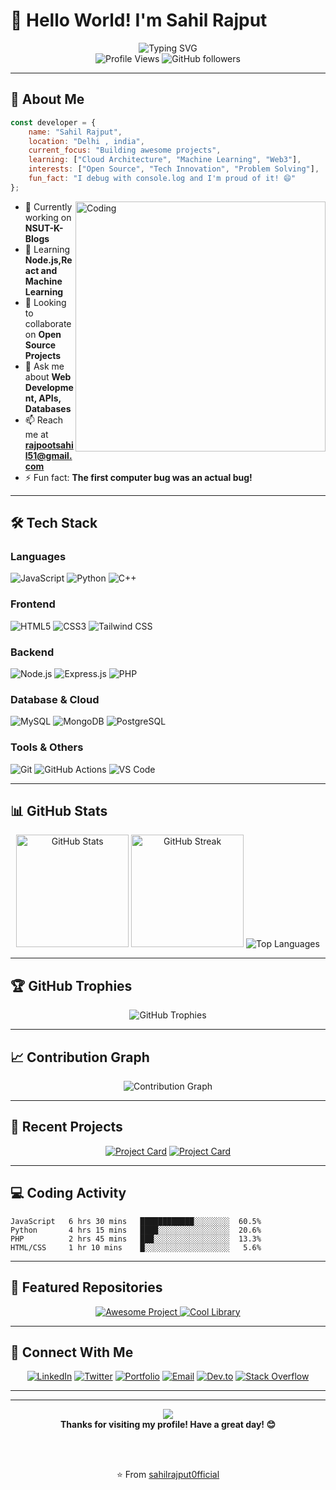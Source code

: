 # 👋 Hello World! I'm Sahil Rajput

<div align="center">
  <img src="https://readme-typing-svg.herokuapp.com?font=Fira+Code&weight=600&size=28&pause=1000&color=58A6FF&center=true&vCenter=true&width=600&lines=Full+Stack+Developer;Open+Source+Enthusiast;Problem+Solver;Always+Learning+New+Things" alt="Typing SVG" />
</div>

<div align="center">
  <img src="https://komarev.com/ghpvc/?username=sahilrajput0fficial&label=Profile%20Views&color=0e75b6&style=flat" alt="Profile Views" />
  <img src="https://img.shields.io/github/followers/sahilrajput0fficial?label=Followers&style=social" alt="GitHub followers" />
</div>

---

## 🚀 About Me

```javascript
const developer = {
    name: "Sahil Rajput",
    location: "Delhi , india",
    current_focus: "Building awesome projects",
    learning: ["Cloud Architecture", "Machine Learning", "Web3"],
    interests: ["Open Source", "Tech Innovation", "Problem Solving"],
    fun_fact: "I debug with console.log and I'm proud of it! 😄"
};
```

<img align="right" alt="Coding" width="400" src="https://cdn.dribbble.com/users/1162077/screenshots/3848914/programmer.gif">

- 🔭 Currently working on **NSUT-K-Blogs**
- 🌱 Learning **Node.js,React and Machine Learning**
- 👯 Looking to collaborate on **Open Source Projects**
- 💬 Ask me about **Web Development, APIs, Databases**
- 📫 Reach me at **rajpootsahil51@gmail.com**
- ⚡ Fun fact: **The first computer bug was an actual bug!**

---

## 🛠️ Tech Stack
<div>

### Languages  
![JavaScript](https://img.shields.io/badge/JavaScript-F7DF1E?style=for-the-badge&logo=javascript&logoColor=black)
![Python](https://img.shields.io/badge/Python-3776AB?style=for-the-badge&logo=python&logoColor=white)
![C++](https://img.shields.io/badge/C++-00599C?style=for-the-badge&logo=c%2B%2B&logoColor=white)

### Frontend  
![HTML5](https://img.shields.io/badge/HTML5-E34F26?style=for-the-badge&logo=html5&logoColor=white)
![CSS3](https://img.shields.io/badge/CSS3-1572B6?style=for-the-badge&logo=css3&logoColor=white)
![Tailwind CSS](https://img.shields.io/badge/Tailwind_CSS-38B2AC?style=for-the-badge&logo=tailwind-css&logoColor=white)
### Backend  
![Node.js](https://img.shields.io/badge/Node.js-43853D?style=for-the-badge&logo=node.js&logoColor=white)
![Express.js](https://img.shields.io/badge/Express.js-404D59?style=for-the-badge)
![PHP](https://img.shields.io/badge/PHP-777BB4?style=for-the-badge&logo=php&logoColor=white)
### Database & Cloud  
![MySQL](https://img.shields.io/badge/MySQL-4479A1?style=for-the-badge&logo=mysql&logoColor=white)
![MongoDB](https://img.shields.io/badge/MongoDB-4EA94B?style=for-the-badge&logo=mongodb&logoColor=white)
![PostgreSQL](https://img.shields.io/badge/PostgreSQL-316192?style=for-the-badge&logo=postgresql&logoColor=white)

### Tools & Others  
![Git](https://img.shields.io/badge/Git-F05032?style=for-the-badge&logo=git&logoColor=white)
![GitHub Actions](https://img.shields.io/badge/GitHub_Actions-2088FF?style=for-the-badge&logo=github-actions&logoColor=white)
![VS Code](https://img.shields.io/badge/VS_Code-007ACC?style=for-the-badge&logo=visual-studio-code&logoColor=white)

</div>


---

## 📊 GitHub Stats
<div align="center">
  <img src="https://github-readme-stats.vercel.app/api?username=sahilrajput0fficial&show_icons=true&theme=vue&hide_border=true&include_all_commits=true&count_private=true" alt="GitHub Stats" height="180px" />
  <img src="https://github-readme-streak-stats.herokuapp.com/?user=sahilrajput0fficial&tokyonight&hide_border=true" alt="GitHub Streak" height="180px" />
  <img src="https://github-readme-stats.vercel.app/api/top-langs/?username=sahilrajput0fficial&theme=vue&hide_border=true&include_all_commits=true&count_private=true&layout=compact" alt="Top Languages" />

</div>


---

## 🏆 GitHub Trophies

<div align="center">
  <img src="https://github-profile-trophy.vercel.app/?username=sahilrajput0fficial&theme=tokyonight&no-frame=true&row=1&column=7" alt="GitHub Trophies" />
</div>

---

## 📈 Contribution Graph

<div align="center">
  <img src="https://github-readme-activity-graph.vercel.app/graph?username=sahilrajput0fficial&theme=tokyo-night&hide_border=true" alt="Contribution Graph" />
</div>

---

## 🎯 Recent Projects

<div align="center">
  
[![Project Card](https://github-readme-stats.vercel.app/api/pin/?username=sahilrajput0fficial&repo=nsut-k-blog&theme=tokyonight&hide_border=true)](https://github.com/sahilrajput0fficial/nsut-k-blog)
[![Project Card](https://github-readme-stats.vercel.app/api/pin/?username=sahilrajput0fficial&repo=sahil-rajput&theme=tokyonight&hide_border=true)](https://github.com/sahilrajput0fficial/sahil-rajput)

</div>

---

## 💻 Coding Activity

<!--START_SECTION:waka-->
```text
JavaScript   6 hrs 30 mins   ████████████░░░░░░░░  60.5%
Python       4 hrs 15 mins   ████░░░░░░░░░░░░░░░░  20.6%
PHP          2 hrs 45 mins   ███░░░░░░░░░░░░░░░░░  13.3%
HTML/CSS     1 hr 10 mins    █░░░░░░░░░░░░░░░░░░░   5.6%
```
<!--END_SECTION:waka-->

---

## 🌟 Featured Repositories

<div align="center">
  <a href="https://github.com/sahilrajput0fficial/nsut-k-blog">
    <img src="https://img.shields.io/badge/🔥_Awesome_Project-Check_it_out-brightgreen?style=for-the-badge" alt="Awesome Project" />
  </a>
  <a href="https://github.com/sahilrajput0fficial/cool-library">
    <img src="https://img.shields.io/badge/📚_Cool_Library-Explore-blue?style=for-the-badge" alt="Cool Library" />
  </a>
</div>

---

## 🤝 Connect With Me

<div align="center">
  
[![LinkedIn](https://img.shields.io/badge/LinkedIn-0077B5?style=for-the-badge&logo=linkedin&logoColor=white)](https://linkedin.com/in/sahilrajput0fficial)
[![Twitter](https://img.shields.io/badge/Twitter-1DA1F2?style=for-the-badge&logo=twitter&logoColor=white)](https://twitter.com/yourusername)
[![Portfolio](https://img.shields.io/badge/Portfolio-000000?style=for-the-badge&logo=About.me&logoColor=white)](https://yourportfolio.com)
[![Email](https://img.shields.io/badge/Email-D14836?style=for-the-badge&logo=gmail&logoColor=white)](mailto:rajpootsahil51@gmail.com)
[![Dev.to](https://img.shields.io/badge/dev.to-0A0A0A?style=for-the-badge&logo=dev.to&logoColor=white)](https://dev.to/yourusername)
[![Stack Overflow](https://img.shields.io/badge/Stack_Overflow-FE7A16?style=for-the-badge&logo=stack-overflow&logoColor=white)](https://stackoverflow.com/users/youruserid)

</div>

---

---

<div align="center">
  <img src="https://capsule-render.vercel.app/api?type=waving&color=gradient&height=100&section=footer" />
</div>

<div align="center">
  <b>Thanks for visiting my profile! Have a great day! 😊</b>
  
  <br><br>
  
  ⭐ From [sahilrajput0fficial](https://github.com/sahilrajput0fficial)
</div>
